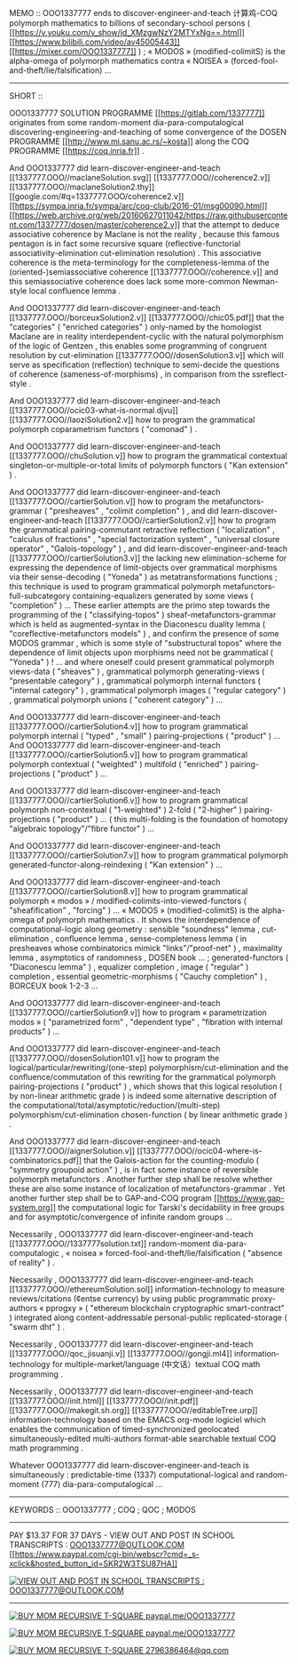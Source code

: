 MEMO :: OOO1337777 ends to discover-engineer-and-teach 计算鸡-COQ polymorph mathematics to billions of secondary-school persons ( [[https://v.youku.com/v_show/id_XMzgwNzY2MTYxNg==.html]] [[https://www.bilibili.com/video/av45005443]] [[https://mixer.com/OOO1337777]] ) ; « MODOS » (modified-colimitS) is the alpha-omega of polymorph mathematics contra « NOISEA » (forced-fool-and-theft/lie/falsification) ...

-----

SHORT ::

  OOO1337777 SOLUTION PROGRAMME [[https://gitlab.com/1337777]] originates from some random-moment dia-para-computalogical discovering-engineering-and-teaching of some convergence of the DOSEN PROGRAMME [[http://www.mi.sanu.ac.rs/~kosta]] along the COQ PROGRAMME [[https://coq.inria.fr]] .

  And OOO1337777 did learn-discover-engineer-and-teach [[1337777.OOO//maclaneSolution.svg]] [[1337777.OOO//coherence2.v]] [[1337777.OOO//maclaneSolution2.thy]] [[google.com/#q=1337777.OOO/coherence2.v]] [[https://sympa.inria.fr/sympa/arc/coq-club/2016-01/msg00090.html]] [[https://web.archive.org/web/20160627011042/https://raw.githubusercontent.com/1337777/dosen/master/coherence2.v]] that the attempt to deduce associative coherence by Maclane is not the reality , because this famous pentagon is in fact some recursive square (reflective-functorial associativity-elimination cut-elimination resolution) . This associative coherence is the meta-terminology for the completeness-lemma of the (oriented-)semiassociative coherence [[1337777.OOO//coherence.v]] and this semiassociative coherence does lack some more-common Newman-style local confluence lemma .

  And OOO1337777 did learn-discover-engineer-and-teach [[1337777.OOO//borceuxSolution2.v]] [[1337777.OOO//chic05.pdf]] that the "categories" ( "enriched categories" ) only-named by the homologist Maclane are in reality interdependent-cyclic with the natural polymorphism of the logic of Gentzen , this enables some programming of congruent resolution by cut-elimination [[1337777.OOO//dosenSolution3.v]] which will serve as specification (reflection) technique to semi-decide the questions of coherence (sameness-of-morphisms) , in comparison from the ssreflect-style .

  And OOO1337777 did learn-discover-engineer-and-teach [[1337777.OOO//ocic03-what-is-normal.djvu]] [[1337777.OOO//laoziSolution2.v]] how to program the grammatical polymorph coparametrism functors ( "comonad" ) .

  And OOO1337777 did learn-discover-engineer-and-teach [[1337777.OOO//chuSolution.v]] how to program the grammatical contextual singleton-or-multiple-or-total limits of polymorph functors ( "Kan extension" ) .

  And OOO1337777 did learn-discover-engineer-and-teach [[1337777.OOO//cartierSolution.v]] how to program the metafunctors-grammar ( "presheaves" , "colimit completion" ) , and did learn-discover-engineer-and-teach [[1337777.OOO//cartierSolution2.v]] how to program the grammatical pairing-commutant retractive reflection ( "localization" , "calculus of fractions" , "special factorization system" , "universal closure operator" , "Galois-topology" ) , and did learn-discover-engineer-and-teach [[1337777.OOO//cartierSolution3.v]] the lacking new elimination-scheme for expressing the dependence of limit-objects over grammatical morphisms via their sense-decoding ( "Yoneda" ) as metatransformations functions ; this technique is used to program grammatical polymorph metafunctors-full-subcategory containing-equalizers generated by some views ( "completion" ) ... These earlier attempts are the primo step towards the programming of the ( "classifying-topos" ) sheaf-metafunctors-grammar which is held as augmented-syntax in the Diaconescu duality lemma ( "coreflective-metafunctors models" ) , and confirm the presence of some MODOS grammar , which is some style of "substructural topos" where the dependence of limit objects upon morphisms need not be grammatical ( "Yoneda" ) ! ... and where oneself could present grammatical polymorph views-data ( "sheaves" ) , grammatical polymorph generating-views ( "presentable category" ) , grammatical polymorph internal functors ( "internal category" ) , grammatical polymorph images ( "regular category" ) , grammatical polymorph unions ( "coherent category" ) ...

  And OOO1337777 did learn-discover-engineer-and-teach [[1337777.OOO//cartierSolution4.v]] how to program grammatical polymorph internal ( "typed" , "small" ) pairing-projections ( "product" ) ... And OOO1337777 did learn-discover-engineer-and-teach [[1337777.OOO//cartierSolution5.v]] how to program grammatical polymorph contextual ( "weighted" ) multifold ( "enriched" ) pairing-projections ( "product" ) ...

  And OOO1337777 did learn-discover-engineer-and-teach [[1337777.OOO//cartierSolution6.v]] how to program grammatical polymorph non-contextual ( "1-weighted" ) 2-fold ( "2-higher" ) pairing-projections ( "product" ) ... ( this multi-folding is the foundation of homotopy "algebraic topology"/"fibre functor" ) ...

  And OOO1337777 did learn-discover-engineer-and-teach [[1337777.OOO//cartierSolution7.v]] how to program grammatical polymorph generated-functor-along-reindexing ( "Kan extension" ) ...

  And OOO1337777 did learn-discover-engineer-and-teach [[1337777.OOO//cartierSolution8.v]] how to program grammatical polymorph « modos » / modified-colimits-into-viewed-functors ( "sheafification" , "forcing" ) ... « MODOS » (modified-colimitS) is the alpha-omega of polymorph mathematics . It shows the interdependence of computational-logic along geometry : sensible "soundness" lemma , cut-elimination , confluence lemma , sense-completeness lemma ( in presheaves whose combinatorics mimick "links"/"proof-net" ) , maximality lemma , asymptotics of randomness , DOSEN book ... ; generated-functors ( "Diaconescu lemma" ) , equalizer completion ,  image ( "regular" ) completion , essential geometric-morphisms ( "Cauchy completion" ) , BORCEUX book 1-2-3 ...

  And OOO1337777 did learn-discover-engineer-and-teach [[1337777.OOO//cartierSolution9.v]] how to program « parametrization modos » ( "parametrized form" , "dependent type" , "fibration with internal products" ) ...
  
  And OOO1337777 did learn-discover-engineer-and-teach [[1337777.OOO//dosenSolution101.v]] how to program the logical/particular/rewriting/(one-step) polymorphism/cut-elimination and the confluence/commutation of this rewriting for the grammatical polymorph pairing-projections ( "product" ) , which shows that this logical resolution ( by non-linear arithmetic grade ) is indeed some alternative description of the computational/total/asymptotic/reduction/(multi-step) polymorphism/cut-elimination chosen-function ( by linear arithmetic grade ) .

  And OOO1337777 did learn-discover-engineer-and-teach [[1337777.OOO//aignerSolution.v]] [[1337777.OOO//ocic04-where-is-combinatorics.pdf]] that the Galois-action for the counting-modulo ( "symmetry groupoid action" ) , is in fact some instance of reversible polymorph metafunctors . Another further step shall be resolve whether these are also some instance of localization of metafunctors-grammar . Yet another further step shall be to GAP-and-COQ program [[https://www.gap-system.org]] the computational logic for Tarski's decidability in free groups and for asymptotic/convergence of infinite random groups ...

  Necessarily , OOO1337777 did learn-discover-engineer-and-teach [[1337777.OOO//1337777solution.txt]] random-moment dia-para-computalogic , « noisea » forced-fool-and-theft/lie/falsification ( "absence of reality" ) .

  Necessarily , OOO1337777 did learn-discover-engineer-and-teach [[1337777.OOO//ethereumSolution.sol]] information-technology to measure reviews/citations (¢entse currency) by using public programmatic proxy-authors « pprogxy » ( "ethereum blockchain cryptographic smart-contract" ) integrated along content-addressable personal-public replicated-storage ( "swarm dht" ) .

  Necessarily , OOO1337777 did learn-discover-engineer-and-teach [[1337777.OOO//qoc_jisuanji.v]] [[1337777.OOO//gongji.ml4]] information-technology for multiple-market/language (中文话）textual COQ math programming .

  Necessarily , OOO1337777 did learn-discover-engineer-and-teach [[1337777.OOO//init.html]] [[1337777.OOO//init.pdf]] [[1337777.OOO//makegit.sh.org]] [[1337777.OOO//editableTree.urp]] information-technology based on the EMACS org-mode logiciel which enables the communication of timed-synchronized geolocated simultaneously-edited multi-authors format-able searchable textual COQ math programming .

  Whatever OOO1337777 did learn-discover-engineer-and-teach is simultaneously : predictable-time (1337) computational-logical and random-moment (777) dia-para-computalogical ...

-----

KEYWORDS :: OOO1337777 ; COQ ; QOC ; MODOS

-----

PAY $13.37 FOR 37 DAYS - VIEW OUT AND POST IN SCHOOL TRANSCRIPTS : OOO1337777@OUTLOOK.COM
[[https://www.paypal.com/cgi-bin/webscr?cmd=_s-xclick&hosted_button_id=SKR2W3TSU87HA]]

[![VIEW OUT AND POST IN SCHOOL TRANSCRIPTS : OOO1337777@OUTLOOK.COM](./OOO1337777.svg.png "VIEW OUT AND POST IN SCHOOL TRANSCRIPTS : OOO1337777@OUTLOOK.COM")](https://www.paypal.com/cgi-bin/webscr?cmd=_s-xclick&hosted_button_id=SKR2W3TSU87HA)

-----

[![BUY MOM RECURSIVE T-SQUARE paypal.me/OOO1337777](./recursive_t-square_front.png "BUY MOM RECURSIVE T-SQUARE paypal.me/OOO1337777")](https://paypal.me/OOO1337777)

[![BUY MOM RECURSIVE T-SQUARE paypal.me/OOO1337777](./recursive_t-square_back.png "BUY MOM RECURSIVE T-SQUARE paypal.me/OOO1337777")](https://paypal.me/OOO1337777)

[![BUY MOM RECURSIVE T-SQUARE 2796386464@qq.com](./wechatpay.png "BUY MOM RECURSIVE T-SQUARE paypal.me/OOO1337777")](mailto:2796386464@qq.com)
